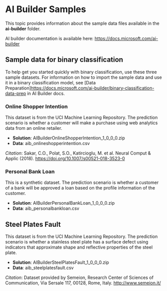 # AI Builder Samples

This topic provides information about the sample data files available in the **ai-builder** folder.

AI builder documentation is available here: <https://docs.microsoft.com/ai-builder>

## Sample data for binary classification

To help get you started quickly with binary classification, use these three sample datasets. For information on how to import the sample data and use it in a binary classification model, see [Data Preparation]https://docs.microsoft.com/ai-builder/binary-classification-data-prep in AI Builder docs.

### Online Shopper Intention

This dataset is from the UCI Machine Learning Repository. The prediction scenario is whether a customer will make a purchase using web analytics data from an online retailer.
-	**Solution**: AIBuilderOnlineShopperIntention_1_0_0_0.zip
-	**Data**: aib_onlineshopperintention.csv

*Citation*: Sakar, C.O., Polat, S.O., Katircioglu, M. et al. Neural Comput & Applic (2018). <https://doi.org/10.1007/s00521-018-3523-0> 

### Personal Bank Loan

This is a synthetic dataset. The prediction scenario is whether a customer of a bank will be approved a loan based on the profile information of the customer.
-	**Solution**: AIBuilderPersonalBankLoan_1_0_0_0.zip
-	**Data**: aib_personalbankloan.csv

## Steel Plates Fault

This dataset is from the UCI Machine Learning Repository. The prediction scenario is whether a stainless steel plate has a surface defect using indicators that approximate shape and reflective properties of the steel plate.
-	**Solution**: AIBuilderSteelPlatesFault_1_0_0_0.zip
-	**Data**: aib_steelplatesfault.csv

*Citation*: Dataset provided by Semeion, Research Center of Sciences of Communication, Via Sersale 117, 00128, Rome, Italy. <http://www.semeion.it/>

